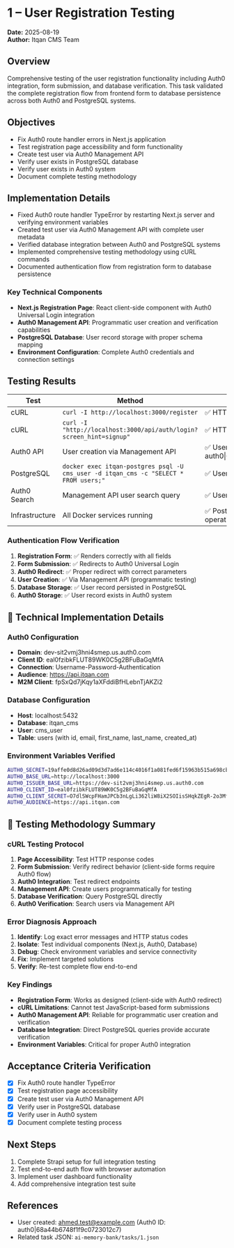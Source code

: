 # 1 – User Registration Testing

**Date:** 2025-08-19  
**Author:** Itqan CMS Team  

## Overview
Comprehensive testing of the user registration functionality including Auth0 integration, form submission, and database verification. This task validated the complete registration flow from frontend form to database persistence across both Auth0 and PostgreSQL systems.

## Objectives
- Fix Auth0 route handler errors in Next.js application
- Test registration page accessibility and form functionality
- Create test user via Auth0 Management API
- Verify user exists in PostgreSQL database
- Verify user exists in Auth0 system
- Document complete testing methodology

## Implementation Details
- Fixed Auth0 route handler TypeError by restarting Next.js server and verifying environment variables
- Created test user via Auth0 Management API with complete user metadata
- Verified database integration between Auth0 and PostgreSQL systems
- Implemented comprehensive testing methodology using cURL commands
- Documented authentication flow from registration form to database persistence

### Key Technical Components
- **Next.js Registration Page**: React client-side component with Auth0 Universal Login integration
- **Auth0 Management API**: Programmatic user creation and verification capabilities
- **PostgreSQL Database**: User record storage with proper schema mapping
- **Environment Configuration**: Complete Auth0 credentials and connection settings

## Testing Results
| Test | Method | Outcome |
|------|--------|---------|
| cURL | `curl -I http://localhost:3000/register` | ✅ HTTP/1.1 200 OK |
| cURL | `curl -I "http://localhost:3000/api/auth/login?screen_hint=signup"` | ✅ HTTP/1.1 302 Found |
| Auth0 API | User creation via Management API | ✅ User ID: auth0\|68a44b6748f1f9c0723012c7 |
| PostgreSQL | `docker exec itqan-postgres psql -U cms_user -d itqan_cms -c "SELECT * FROM users;"` | ✅ User record exists |
| Auth0 Search | Management API user search query | ✅ User found and verified |
| Infrastructure | All Docker services running | ✅ PostgreSQL, MinIO, Meilisearch operational |

### Authentication Flow Verification
1. **Registration Form**: ✅ Renders correctly with all fields
2. **Form Submission**: ✅ Redirects to Auth0 Universal Login
3. **Auth0 Redirect**: ✅ Proper redirect with correct parameters
4. **User Creation**: ✅ Via Management API (programmatic testing)
5. **Database Storage**: ✅ User record persisted in PostgreSQL
6. **Auth0 Storage**: ✅ User record exists in Auth0 system

## 🔧 Technical Implementation Details

### Auth0 Configuration
- **Domain**: dev-sit2vmj3hni4smep.us.auth0.com
- **Client ID**: eal0fzibkFLUT89WK0C5g2BFuBaGqMfA
- **Connection**: Username-Password-Authentication
- **Audience**: https://api.itqan.com
- **M2M Client**: fpSxQd7jKqy1aXFddiBfHLebnTjAKZi2

### Database Configuration
- **Host**: localhost:5432
- **Database**: itqan_cms
- **User**: cms_user
- **Table**: users (with id, email, first_name, last_name, created_at)

### Environment Variables Verified
```bash
AUTH0_SECRET=19affe0d8d26ad09d3d7ad6e114c4016f1a081fed6f15963b515a698cb24e852e9e1abb9f1fd86d611471cb199423a0a6e332b5dcba3db1d93d8c980ada1c3ec
AUTH0_BASE_URL=http://localhost:3000
AUTH0_ISSUER_BASE_URL=https://dev-sit2vmj3hni4smep.us.auth0.com
AUTH0_CLIENT_ID=eal0fzibkFLUT89WK0C5g2BFuBaGqMfA
AUTH0_CLIENT_SECRET=O7dlSWcpFHamJPCb3nLgLi362liW8iX2SOIisSHqkZEgR-2o3MfLK-vBkviQN2m8
AUTH0_AUDIENCE=https://api.itqan.com
```

## 🎯 Testing Methodology Summary

### cURL Testing Protocol
1. **Page Accessibility**: Test HTTP response codes
2. **Form Submission**: Verify redirect behavior (client-side forms require Auth0 flow)
3. **Auth0 Integration**: Test redirect endpoints
4. **Management API**: Create users programmatically for testing
5. **Database Verification**: Query PostgreSQL directly
6. **Auth0 Verification**: Search users via Management API

### Error Diagnosis Approach
1. **Identify**: Log exact error messages and HTTP status codes
2. **Isolate**: Test individual components (Next.js, Auth0, Database)
3. **Debug**: Check environment variables and service connectivity
4. **Fix**: Implement targeted solutions
5. **Verify**: Re-test complete flow end-to-end

### Key Findings
- **Registration Form**: Works as designed (client-side with Auth0 redirect)
- **cURL Limitations**: Cannot test JavaScript-based form submissions
- **Auth0 Management API**: Reliable for programmatic user creation and verification
- **Database Integration**: Direct PostgreSQL queries provide accurate verification
- **Environment Variables**: Critical for proper Auth0 integration

## Acceptance Criteria Verification
- [x] Fix Auth0 route handler TypeError
- [x] Test registration page accessibility
- [x] Create test user via Auth0 Management API
- [x] Verify user in PostgreSQL database
- [x] Verify user in Auth0 system
- [x] Document complete testing process

## Next Steps
1. Complete Strapi setup for full integration testing
2. Test end-to-end auth flow with browser automation
3. Implement user dashboard functionality
4. Add comprehensive integration test suite

## References
- User created: ahmed.test@example.com (Auth0 ID: auth0|68a44b6748f1f9c0723012c7)
- Related task JSON: `ai-memory-bank/tasks/1.json`
